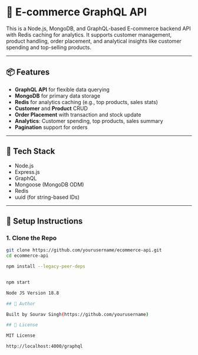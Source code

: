 # 🛒 E-commerce GraphQL API

This is a Node.js, MongoDB, and GraphQL-based E-commerce backend API with Redis caching for analytics. It supports customer management, product handling, order placement, and analytical insights like customer spending and top-selling products.

---

## 📦 Features

- **GraphQL API** for flexible data querying  
- **MongoDB** for primary data storage  
- **Redis** for analytics caching (e.g., top products, sales stats)  
- **Customer** and **Product** CRUD  
- **Order Placement** with transaction and stock update  
- **Analytics**: Customer spending, top products, sales summary  
- **Pagination** support for orders  

---

## 🚀 Tech Stack

- Node.js  
- Express.js  
- GraphQL  
- Mongoose (MongoDB ODM)  
- Redis  
- uuid (for string-based IDs)  

---

## 🔧 Setup Instructions

### 1. Clone the Repo

```bash
git clone https://github.com/yourusername/ecommerce-api.git
cd ecommerce-api

npm install --legacy-peer-deps


npm start

Node JS Version 18.8

## 👤 Author

Built by Sourav Singh(https://github.com/yourusername)

## 📜 License

MIT License

http://localhost:4000/graphql
